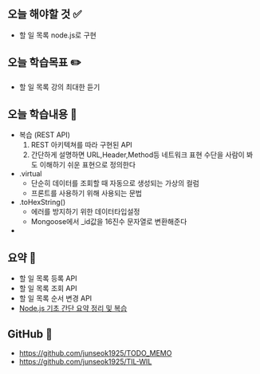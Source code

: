## 오늘 해야할 것 ✅

- 할 일 목록 node.js로 구현

## 오늘 학습목표 ✏️

- 할 일 목록 강의 최대한 듣기

## 오늘 학습내용 📖

- 복습 (REST API)
    1. REST 아키텍쳐를 따라 구현된 API
    2. 간단하게 설명하면 URL,Header,Method등 네트워크 표현 수단을 사람이 봐도 이해하기 쉬운 표현으로 정의한다
- .virtual
    - 단순히 데이터를 조회할 때 자동으로 생성되는 가상의 컬럼
    - 프론트를 사용하기 위해 사용되는 문법
- .toHexString()
    - 에러를 방지하기 위한 데이터타입설정
    - Mongoose에서 _id값을 16진수 문자열로 변환해준다
- 

## 요약 👏

- 할 일 목록 등록 API
- 할 일 목록 조회 API
- 할 일 목록 순서 변경 API
- [Node.js 기초 간단 요약 정리 및 복습](https://velog.io/@rkdwnstjr16/Node.js-%EA%B8%B0%EC%B4%88-%EC%A0%95%EB%A6%AC)

## GitHub 📘

- https://github.com/junseok1925/TODO_MEMO
- https://github.com/junseok1925/TIL-WIL